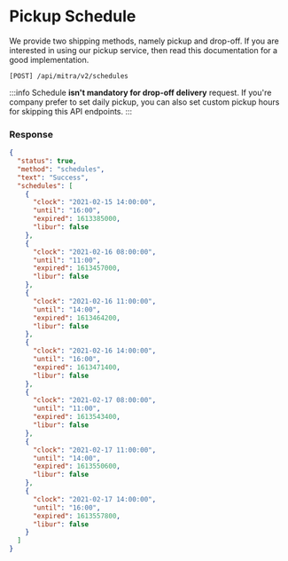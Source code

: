 # Pickup Schedule

We provide two shipping methods, namely pickup and drop-off. If you are interested in using our pickup service, then read this documentation for a good implementation.

```shell
[POST] /api/mitra/v2/schedules
```

:::info
Schedule **isn't mandatory for drop-off delivery** request. If you're company prefer to set daily pickup, you can also set custom pickup hours for skipping this API endpoints.
:::

### Response

```json
{
  "status": true,
  "method": "schedules",
  "text": "Success",
  "schedules": [
    {
      "clock": "2021-02-15 14:00:00",
      "until": "16:00",
      "expired": 1613385000,
      "libur": false
    },
    {
      "clock": "2021-02-16 08:00:00",
      "until": "11:00",
      "expired": 1613457000,
      "libur": false
    },
    {
      "clock": "2021-02-16 11:00:00",
      "until": "14:00",
      "expired": 1613464200,
      "libur": false
    },
    {
      "clock": "2021-02-16 14:00:00",
      "until": "16:00",
      "expired": 1613471400,
      "libur": false
    },
    {
      "clock": "2021-02-17 08:00:00",
      "until": "11:00",
      "expired": 1613543400,
      "libur": false
    },
    {
      "clock": "2021-02-17 11:00:00",
      "until": "14:00",
      "expired": 1613550600,
      "libur": false
    },
    {
      "clock": "2021-02-17 14:00:00",
      "until": "16:00",
      "expired": 1613557800,
      "libur": false
    }
  ]
}
```
